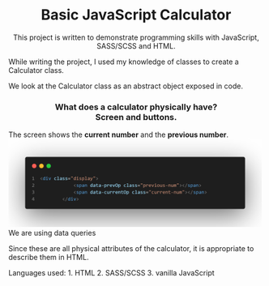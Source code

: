 <h1 align="center">Basic JavaScript Calculator</h1>

<p align="center">This project is written to demonstrate programming skills with JavaScript, SASS/SCSS and HTML.</p>
<p align="justfy">While writing the project, I used my knowledge of classes to create a Calculator class.</p>
<p align="justfy"> We look at the Calculator class as an abstract object exposed in code.</p>
<h3 align="center">What does a calculator physically have?</br> Screen and buttons.</h3>
<p>The screen shows the <b>current number</b> and the <b>previous number</b>.</br>
<img width='500px' src="/imgs/displayTags.png" alt="">
We are using data queries
</p>
Since these are all physical attributes of the calculator, it is appropriate to describe them in HTML.</p>
Languages used:
1. HTML
2. SASS/SCSS
3. vanilla JavaScript
